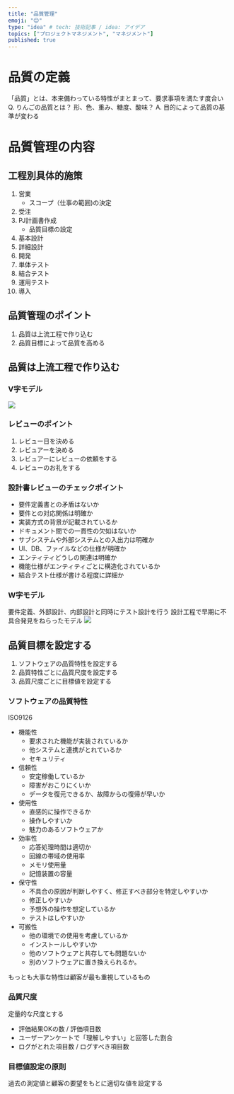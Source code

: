 ```yaml
---
title: "品質管理"
emoji: "😊"
type: "idea" # tech: 技術記事 / idea: アイデア
topics: ["プロジェクトマネジメント", "マネジメント"]
published: true
---
```


# 品質の定義
「品質」とは、本来備わっている特性がまとまって、要求事項を満たす度合い
Q. りんごの品質とは？
形、色、重み、糖度、酸味？
A. 目的によって品質の基準が変わる

# 品質管理の内容
## 工程別具体的施策
1. 営業
    - スコープ（仕事の範囲)の決定
1. 受注
1. PJ計画書作成
    - 品質目標の設定
2. 基本設計
3. 詳細設計
4. 開発
5. 単体テスト
6. 結合テスト
7. 運用テスト
8. 導入

## 品質管理のポイント
1. 品質は上流工程で作り込む
2. 品質目標によって品質を高める

## 品質は上流工程で作り込む
### V字モデル
![](https://storage.googleapis.com/zenn-user-upload/da70a56586d4c4fd5582c33b.png)

### レビューのポイント
1. レビュー日を決める
2. レビュアーを決める
3. レビュアーにレビューの依頼をする
4. レビューのお礼をする

### 設計書レビューのチェックポイント
- 要件定義書との矛盾はないか
- 要件との対応関係は明確か
- 実装方式の背景が記載されているか
- ドキュメント間での一貫性の欠如はないか
- サブシステムや外部システムとの入出力は明確か
- UI、DB、ファイルなどの仕様が明確か
- エンティティどうしの関連は明確か
- 機能仕様がエンティティごとに構造化されているか
- 結合テスト仕様が書ける程度に詳細か

### W字モデル
要件定義、外部設計、内部設計と同時にテスト設計を行う
設計工程で早期に不具合発見をねらったモデル
![](https://storage.googleapis.com/zenn-user-upload/90b5149b7510f61aa1b9e83b.png)

## 品質目標を設定する
1. ソフトウェアの品質特性を設定する
2. 品質特性ごとに品質尺度を設定する
3. 品質尺度ごとに目標値を設定する

### ソフトウェアの品質特性
ISO9126

- 機能性
    - 要求された機能が実装されているか
    - 他システムと連携がとれているか
    - セキュリティ
- 信頼性
  - 安定稼働しているか
  - 障害がおこりにくいか
  - データを復元できるか、故障からの復帰が早いか
- 使用性
  - 直感的に操作できるか
  - 操作しやすいか
  - 魅力のあるソフトウェアか
- 効率性
  - 応答処理時間は適切か
  - 回線の帯域の使用率
  - メモリ使用量
  - 記憶装置の容量
- 保守性
  - 不具合の原因が判断しやすく、修正すべき部分を特定しやすいか
  - 修正しやすいか
  - 予想外の操作を想定しているか
  - テストはしやすいか
- 可搬性
  - 他の環境での使用を考慮しているか
  - インストールしやすいか
  - 他のソフトウェアと共存しても問題ないか
  - 別のソフトウェアに置き換えられるか。

もっとも大事な特性は顧客が最も重視しているもの

### 品質尺度
定量的な尺度とする
- 評価結果OKの数 / 評価項目数
- ユーザーアンケートで「理解しやすい」と回答した割合
- ログがとれた項目数 / ログすべき項目数

### 目標値設定の原則
過去の測定値と顧客の要望をもとに適切な値を設定する